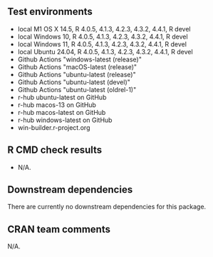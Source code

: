 ## Test environments

* local M1 OS X 14.5, R 4.0.5, 4.1.3, 4.2.3, 4.3.2, 4.4.1, R devel
* local Windows 10, R 4.0.5, 4.1.3, 4.2.3, 4.3.2, 4.4.1, R devel
* local Windows 11, R 4.0.5, 4.1.3, 4.2.3, 4.3.2, 4.4.1, R devel
* local Ubuntu 24.04, R 4.0.5, 4.1.3, 4.2.3, 4.3.2, 4.4.1, R devel
* Github Actions "windows-latest (release)"
* Github Actions "macOS-latest (release)"
* Github Actions "ubuntu-latest (release)"
* Github Actions "ubuntu-latest (devel)"
* Github Actions "ubuntu-latest (oldrel-1)"
* r-hub ubuntu-latest on GitHub
* r-hub macos-13 on GitHub
* r-hub macos-latest on GitHub
* r-hub windows-latest on GitHub
* win-builder.r-project.org

## R CMD check results

* N/A.

## Downstream dependencies

There are currently no downstream dependencies for this package.

## CRAN team comments

N/A.